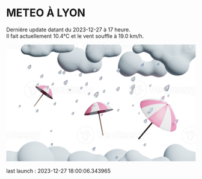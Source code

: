 # METEO À LYON

Dernière update datant du 2023-12-27 à 17 heure.  
Il fait actuellement 10.4°C et le vent souffle à 19.0 km/h.      

![](./.github/rain.png)

last launch : 2023-12-27 18:00:06.343965
